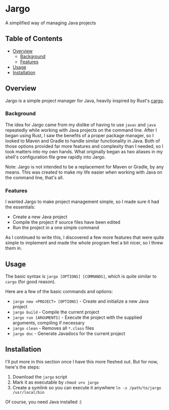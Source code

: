 # Jargo

A simplified way of managing Java projects

## Table of Contents

- [Overview](#overview)
  - [Background](#background)
  - [Features](#features)
- [Usage](#usage)
- [Installation](#installation)

## Overview

Jargo is a simple project manager for Java, heavily inspired by Rust's [cargo](https://github.com/rust-lang/cargo/).

### Background

The idea for Jargo came from my dislike of having to use `javac` and `java` repeatedly while working with Java projects on the command line.
After I began using Rust, I saw the benefits of a proper package manager, so I looked to Maven and Gradle to handle similar functionality in Java.
Both of those options provided far more features and complexity than I needed, so I took matters into my own hands.
What originally began as two aliases in my shell's configuration file grew rapidly into Jargo.

Note: Jargo is not intended to be a replacement for Maven or Gradle, by any means.
This was created to make my life easier when working with Java on the command line, that's all.

### Features

I wanted Jargo to make project management simple, so I made sure it had the essentials:

- Create a new Java project
- Compile the project if source files have been edited
- Run the project in a one simple command

As I continued to write this, I discovered a few more features that were quite simple to implement and made the whole program feel a bit nicer, so I threw them in.

## Usage

The basic syntax is `jargo [OPTIONS] [COMMANDS]`, which is quite similar to `cargo` (for good reason).

Here are a few of the basic commands and options:

- `jargo new <PROJECT> [OPTIONS]` - Create and initialize a new Java project
- `jargo build` - Compile the current project
- `jargo run [ARGUMENTS]` - Execute the project with the supplied arguments, compiling if necessary
- `jargo clean` - Removes all `*.class` files
- `jargo doc` - Generate Javadocs for the current project

## Installation

I'll put more in this section once I have this more fleshed out. But for now, here's the steps:

1. Download the `jargo` script
2. Mark it as executable by `chmod u+x jargo`
3. Create a symlink so you can execute it anywhere `ln -s /path/to/jargo /usr/local/bin`

Of course, you need Java installed :)
